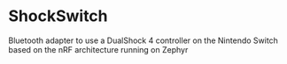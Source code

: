 # ShockSwitch
Bluetooth adapter to use a DualShock 4 controller on the Nintendo Switch based on the nRF architecture running on Zephyr
